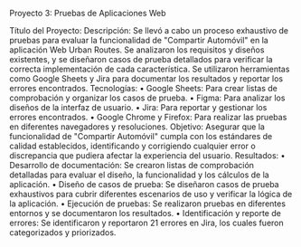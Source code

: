 Proyecto 3: Pruebas de Aplicaciones Web

Título del Proyecto: 
Descripción: Se llevó a cabo un proceso exhaustivo de pruebas para evaluar la funcionalidad de "Compartir Automóvil" en la aplicación Web Urban Routes. Se analizaron los requisitos y diseños existentes, y se diseñaron casos de prueba detallados para verificar la correcta implementación de cada característica. Se utilizaron herramientas como Google Sheets y Jira para documentar los resultados y reportar los errores encontrados.
Tecnologías:
•  Google Sheets: Para crear listas de comprobación y organizar los casos de prueba. 
•  Figma: Para analizar los diseños de la interfaz de usuario. 
•  Jira: Para reportar y gestionar los errores encontrados. 
•  Google Chrome y Firefox: Para realizar las pruebas en diferentes navegadores y resoluciones.
Objetivo: Asegurar que la funcionalidad de "Compartir Automóvil" cumpla con los estándares de calidad establecidos, identificando y corrigiendo cualquier error o discrepancia que pudiera afectar la experiencia del usuario.
Resultados:
• Desarrollo de documentación: Se crearon listas de comprobación detalladas para evaluar el diseño, la funcionalidad y los cálculos de la aplicación.
• Diseño de casos de prueba: Se diseñaron casos de prueba exhaustivos para cubrir diferentes escenarios de uso y verificar la lógica de la aplicación.
• Ejecución de pruebas: Se realizaron pruebas en diferentes entornos y se documentaron los resultados.
• Identificación y reporte de errores: Se identificaron y reportaron 21 errores en Jira, los cuales fueron categorizados y priorizados.
